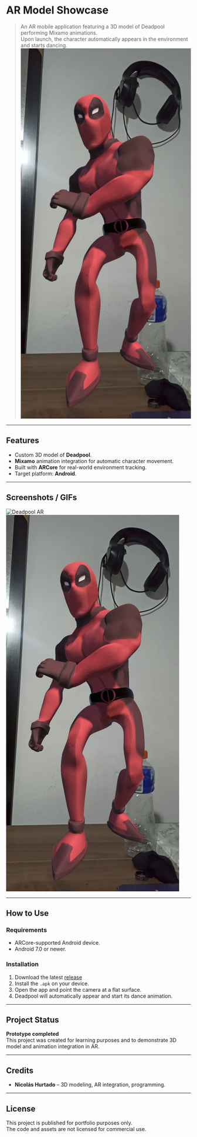 # AR Model Showcase 

> An AR mobile application featuring a 3D model of Deadpool performing Mixamo animations.  
> Upon launch, the character automatically appears in the environment and starts dancing.
> ![Deadpool](Docs/ImagenDeadpool.png)

---

## Features
- Custom 3D model of **Deadpool**.
- **Mixamo** animation integration for automatic character movement.
- Built with **ARCore** for real-world environment tracking.
- Target platform: **Android**.

---

## Screenshots / GIFs 
![Deadpool AR](Docs/deadpool.gif)
![Deadpool](Docs/ImagenDeadpool.png)

---

## How to Use 
### Requirements
- ARCore-supported Android device.
- Android 7.0 or newer.

### Installation
1. Download the latest [release](https://github.com/NikolasH03/AR-Model-Showcase/releases/tag/v1.0)
2. Install the `.apk` on your device.
3. Open the app and point the camera at a flat surface.
4. Deadpool will automatically appear and start its dance animation.

---

## Project Status 
**Prototype completed**  
This project was created for learning purposes and to demonstrate 3D model and animation integration in AR.

---

## Credits 
- **Nicolás Hurtado** – 3D modeling, AR integration, programming.

---

## License 
This project is published for portfolio purposes only.  
The code and assets are not licensed for commercial use.

